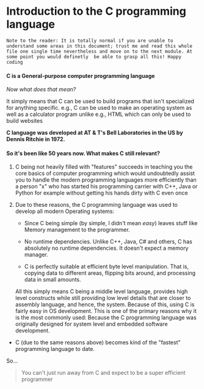 # Introduction to the C programming language

`Note to the reader: It is totally normal if you are unable to understand some areas in this document; trust me and read this whole file one single time nevertheless and move on to the next module. At some point you would definetly  be able to grasp all this! Happy coding`

#### **C is a  General-purpose  computer programming language**

*Now what does that mean?*

It simply means that C can be used to build programs that isn't specialized for anything specific. e.g., C can be used to make an operating system as well as a calculator program unlike e.g., HTML which can only be used to build websites

**C language was developed at AT & T's Bell Laboratories in the US by Dennis Ritchie in 1972.**

#### So it's been like 50 years now. What makes C still relevant?

1. C being not heavily filled with "features"  succeeds in teaching you the core basics of computer programming which would undoubtedly assist you  to handle the modern programming languages more efficiently than a person "x" who has started his programming carrier with C++, Java or Python for example without getting his hands dirty with C even once

2. Due to these reasons, the C programming language was used to develop all modern Operating systems:
   
   - Since C being simple (by simple, I didn't mean *easy*) leaves stuff like Memory management to the programmer.
   
   - No runtime dependencies. Unlike C++, Java, C# and others, C has absolutely no runtime dependencies. It doesn't expect a memory manager.
   
   - C is perfectly suitable at efficient byte level manipulation. That is, copying data to different areas, flipping bits around, and processing data in small amounts.
   
   All this simply means C being a middle level language, provides high level constructs while still providing low level details that are closer to assembly language, and hence, the system. Because of this, using C is fairly easy in OS development. This is one of the primary reasons why it is the most commonly used: Because the C programming language was originally designed for system level and embedded software development.
- C (due to the same reasons above) becomes kind of  the "fastest" programming language to date.

So...

> You can't just run away from C and expect to be a super efficient programmer
